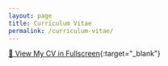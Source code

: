 ```yaml
---
layout: page
title: Curriculum Vitae
permalink: /curriculum-vitae/
---
```


[📄 View My CV in Fullscreen](/assets/academic_cv_tess.pdf){:target="_blank"}
